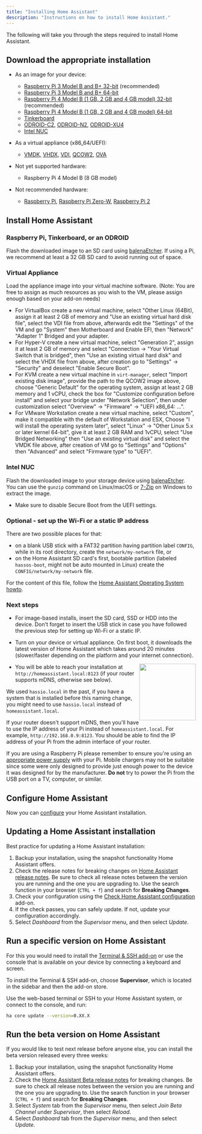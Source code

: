 ```yaml
---
title: "Installing Home Assistant"
description: "Instructions on how to install Home Assistant."
---
```


The following will take you through the steps required to install Home Assistant.

## Download the appropriate installation

   - As an image for your device:

     - [Raspberry Pi 3 Model B and B+ 32-bit][pi3-32] (recommended)
     - [Raspberry Pi 3 Model B and B+ 64-bit][pi3-64]
     - [Raspberry Pi 4 Model B (1 GB, 2 GB and 4 GB model) 32-bit][pi4-32] (recommended)
     - [Raspberry Pi 4 Model B (1 GB, 2 GB and 4 GB model) 64-bit][pi4-64]
     - [Tinkerboard][tinker]
     - [ODROID-C2][odroid-c2], [ODROID-N2][odroid-n2], [ODROID-XU4][odroid-xu4]
     - [Intel NUC][intel-nuc]

   - As a virtual appliance (x86_64/UEFI):
  
     - [VMDK][vmdk], [VHDX][vhdx], [VDI][vdi], [QCOW2][qcow2], [OVA][Virtual Appliance]

   - Not yet supported hardware:

     - Raspberry Pi 4 Model B (8 GB model)

   - Not recommended hardware:

     - [Raspberry Pi][pi1], [Raspberry Pi Zero-W][pi0-w], [Raspberry Pi 2][pi2]

## Install Home Assistant

### Raspberry Pi, Tinkerboard, or an ODROID

Flash the downloaded image to an SD card using [balenaEtcher][balenaEtcher]. If using a Pi, we recommend at least a 32 GB SD card to avoid running out of space.

### Virtual Appliance

Load the appliance image into your virtual machine software. (Note: You are free to assign as much resources as you wish to the VM, please assign enough based on your add-on needs)
  - For VirtualBox create a new virtual machine, select "Other Linux (64Bit), assign it at least 2 GB of memory and "Use an existing virtual hard disk file", select the VDI file from above, afterwards edit the "Settings" of the VM and go "System" then Motherboard and Enable EFI, then "Network" "Adapter 1" Bridged and your adapter.
  - For Hyper-V create a new virtual machine, select "Generation 2", assign it at least 2 GB of memory and select "Connection -> "Your Virtual Switch that is bridged", then "Use an existing virtual hard disk" and select the VHDX file from above, after creation go to "Settings" -> "Security" and deselect "Enable Secure Boot".
  - For KVM create a new virtual machine in `virt-manager`, select "Import existing disk image", provide the path to the QCOW2 image above, choose "Generic Default" for the operating system, assign at least 2 GB memory and 1 vCPU, check the box for "Customize configuration before install" and select your bridge under "Network Selection", then under customization select "Overview" -> "Firmware" -> "UEFI x86_64: ...".
  - For VMware Workstation create a new virtual machine, select "Custom", make it compatible with the default of Workstation and ESX, Choose "I will install the operating system later", select "Linux" -> "Other Linux 5.x or later kernel 64-bit", give it at least 2 GB RAM and 1vCPU, select "Use Bridged Networking" then "Use an existing virtual disk" and select the VMDK file above, after creation of VM go to "Settings" and "Options" then "Advanced" and select "Firmware type" to "UEFI".

### Intel NUC

Flash the downloaded image to your storage device using [balenaEtcher][balenaEtcher]. You can use the `gunzip` command on Linux/macOS or [7-Zip][7-zip] on Windows to extract the image.
  - Make sure to disable Secure Boot from the UEFI settings.

### Optional - set up the Wi-Fi or a static IP address

There are two possible places for that:
  - on a blank USB stick with a FAT32 partition having partition label `CONFIG`, while in its root directory, create the `network/my-network` file, or
  - on the Home Assistant SD card's first, bootable partition (labeled `hassos-boot`, might not be auto mounted in Linux) create the `CONFIG/network/my-network` file.

For the content of this file, follow the [Home Assistant Operating System howto][hassos-network].

### Next steps

 - For image-based installs, insert the SD card, SSD or HDD into the device. Don't forget to insert the USB stick in case you have followed the previous step for setting up Wi-Fi or a static IP.

 - Turn on your device or virtual appliance. On first boot, it downloads the latest version of Home Assistant which takes around 20 minutes (slower/faster depending on the platform and your internet connection).

   <img src='/images/hassio/screenshots/first-start.png' style='clear: right; border:none; box-shadow: none; float: right; margin-bottom: 12px;' width='150' />

 - You will be able to reach your installation at `http://homeassistant.local:8123` (if your router supports mDNS, otherwise see below).

<div class='note warning'>

We used `hassio.local` in the past, if you have a system that is installed before this naming change, you might need to use `hassio.local` instead of `homeassistant.local`.

</div>

<div class='note'>

If your router doesn't support mDNS, then you'll have to use the IP address of your Pi instead of `homeassistant.local`. For example, `http://192.168.0.9:8123`. You should be able to find the IP address of your Pi from the admin interface of your router.

</div>

<div class='note warning'>

If you are using a Raspberry Pi please remember to ensure you're using an [appropriate power supply][pi-power] with your Pi. Mobile chargers may not be suitable since some were only designed to provide just enough power to the device it was designed for by the manufacturer. **Do not** try to power the Pi from the USB port on a TV, computer, or similar.

</div>

## Configure Home Assistant

Now you can [configure][configure] your Home Assistant installation.

## Updating a Home Assistant installation

Best practice for updating a Home Assistant installation:

1. Backup your installation, using the snapshot functionality Home Assistant offers.
2. Check the release notes for breaking changes on [Home Assistant release notes](https://github.com/home-assistant/home-assistant/releases). Be sure to check all release notes between the version you are running and the one you are upgrading to. Use the search function in your browser (`CTRL + f`) and search for **Breaking Changes**.
3. Check your configuration using the [Check Home Assistant configuration](/addons/check_config/) add-on.
4. If the check passes, you can safely update. If not, update your configuration accordingly.
5. Select _Dashboard_ from the _Supervisor_ menu, and then select _Update_.

## Run a specific version on Home Assistant

For this you would need to install the [Terminal & SSH add-on][ssh] or use the console
that is available on your device by connecting a keyboard and screen.

To install the Terminal & SSH add-on, choose **Supervisor**, which is located in the sidebar and then the add-on store.

Use the web-based terminal or SSH to your Home Assistant system, or connect to the console, and run:

```bash
ha core update --version=0.XX.X
```

## Run the beta version on Home Assistant

If you would like to test next release before anyone else, you can install the beta version released every three weeks:

1. Backup your installation, using the snapshot functionality Home Assistant offers.
2. Check the [Home Assistant Beta release notes](https://rc.home-assistant.io/latest-release-notes/) for breaking changes. Be sure to check all release notes between the version you are running and the one you are upgrading to. Use the search function in your browser (`CTRL + f`) and search for **Breaking Changes**.
3. Select _System_ tab from the _Supervisor_ menu, then select _Join Beta Channel_ under _Supervisor_, then select _Reload_.
4. Select _Dashboard_ tab from the _Supervisor_ menu, and then select _Update_.

[7-zip]: https://www.7-zip.org/
[balenaEtcher]: https://www.balena.io/etcher
[hassos-network]: https://github.com/home-assistant/operating-system/blob/dev/Documentation/network.md
[pi0-w]: https://github.com/home-assistant/operating-system/releases/download/4.12/hassos_rpi0-w-4.12.img.gz
[pi1]: https://github.com/home-assistant/operating-system/releases/download/4.12/hassos_rpi-4.12.img.gz
[pi2]: https://github.com/home-assistant/operating-system/releases/download/4.12/hassos_rpi2-4.12.img.gz
[pi3-32]: https://github.com/home-assistant/operating-system/releases/download/4.12/hassos_rpi3-4.12.img.gz
[pi3-64]: https://github.com/home-assistant/operating-system/releases/download/4.12/hassos_rpi3-64-4.12.img.gz
[pi4-32]: https://github.com/home-assistant/operating-system/releases/download/4.12/hassos_rpi4-4.12.img.gz
[pi4-64]: https://github.com/home-assistant/operating-system/releases/download/4.12/hassos_rpi4-64-4.12.img.gz
[tinker]: https://github.com/home-assistant/operating-system/releases/download/4.12/hassos_tinker-4.12.img.gz
[odroid-c2]: https://github.com/home-assistant/operating-system/releases/download/4.12/hassos_odroid-c2-4.12.img.gz
[odroid-n2]: https://github.com/home-assistant/operating-system/releases/download/4.12/hassos_odroid-n2-4.12.img.gz
[odroid-xu4]: https://github.com/home-assistant/operating-system/releases/download/4.12/hassos_odroid-xu4-4.12.img.gz
[intel-nuc]: https://github.com/home-assistant/operating-system/releases/download/4.12/hassos_intel-nuc-4.12.img.gz
[vmdk]: https://github.com/home-assistant/operating-system/releases/download/4.12/hassos_ova-4.12.vmdk.gz
[vhdx]: https://github.com/home-assistant/operating-system/releases/download/4.12/hassos_ova-4.12.vhdx.gz
[vdi]: https://github.com/home-assistant/operating-system/releases/download/4.12/hassos_ova-4.12.vdi.gz
[qcow2]: https://github.com/home-assistant/operating-system/releases/download/4.12/hassos_ova-4.12.qcow2.gz
[Virtual Appliance]: https://github.com/home-assistant/operating-system/releases/download/4.12/hassos_ova-4.12.ova
[local]: http://homeassistant.local:8123
[samba]: /addons/samba/
[ssh]: /addons/ssh/
[pi-power]: https://www.raspberrypi.org/help/faqs/#powerReqs
[configure]: /getting-started/configuration/
